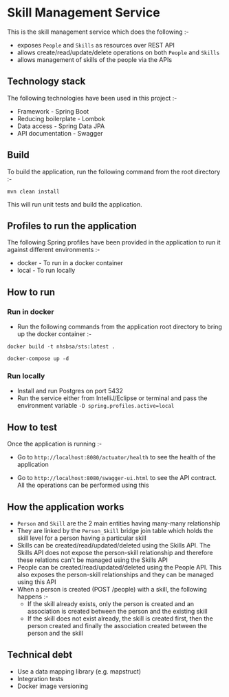 # Skill Management Service

This is the skill management service which does the following :-
- exposes `People` and `Skills` as resources over REST API
- allows create/read/update/delete operations on both `People` and `Skills`
- allows management of skills of the people via the APIs

## Technology stack

The following technologies have been used in this project :-

- Framework - Spring Boot
- Reducing boilerplate - Lombok
- Data access - Spring Data JPA
- API documentation - Swagger

## Build

To build the application, run the following command from the root directory :-

```
mvn clean install
```

This will run unit tests and build the application.

## Profiles to run the application

The following Spring profiles have been provided in the application to run it against different environments :-

- docker - To run in a docker container
- local - To run locally

## How to run

### Run in docker

- Run the following commands from the application root directory to bring up the docker container :-

```
docker build -t nhsbsa/sts:latest .

docker-compose up -d
```

### Run locally

- Install and run Postgres on port 5432
- Run the service either from IntelliJ/Eclipse or terminal and pass the environment variable `-D spring.profiles.active=local`

## How to test

Once the application is running :- 

- Go to `http://localhost:8080/actuator/health` to see the health of the application

- Go to `http://localhost:8080/swagger-ui.html` to see the API contract. All the operations can be performed using this

## How the application works

- `Person` and `Skill` are the 2 main entities having many-many relationship
- They are linked by the `Person_Skill` bridge join table which holds the skill level for a person having a particular skill
- Skills can be created/read/updated/deleted using the Skills API. The Skills API does not expose the person-skill relationship and therefore these relations can't be managed using the Skills API
- People can be created/read/updated/deleted using the People API. This also exposes the person-skill relationships and they can be managed using this API
- When a person is created (POST /people) with a skill, the following happens :-
	- If the skill already exists, only the person is created and an association is created between the person and the existing skill
	- If the skill does not exist already, the skill is created first, then the person created and finally the association created between the person and the skill

## Technical debt

- Use a data mapping library (e.g. mapstruct)
- Integration tests
- Docker image versioning
